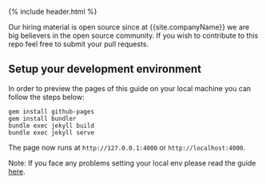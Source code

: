 {% include header.html %} 

Our hiring material is open source since at {{site.companyName}} we are big believers in the open source community. If you wish to contribute to this repo feel free to submit your pull requests.

## Setup your development environment

In order to preview the pages of this guide on your local machine you can follow the steps below:

```
gem install github-pages
gem install bundler
bundle exec jekyll build
bundle exec jekyll serve
```

The page now runs at ```http://127.0.0.1:4000``` or ```http://localhost:4000```.

Note: If you face any problems setting your local env please read the guide [here](https://help.github.com/articles/setting-up-your-github-pages-site-locally-with-jekyll/). 
